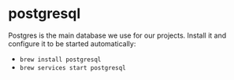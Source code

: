 # postgresql

Postgres is the main database we use for our projects. Install it and configure it to be started automatically:

- ```brew install postgresql```
- ```brew services start postgresql```


